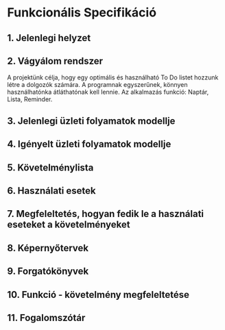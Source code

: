 # Funkcionális Specifikáció
## 1. Jelenlegi helyzet

## 2. Vágyálom rendszer
A projektünk célja, hogy egy optimális és használható To Do listet hozzunk létre a dolgozók számára. A programnak egyszerűnek, könnyen használhatónka átláthatónak kell lennie. Az alkalmazás funkció: Naptár, Lista, Reminder.

## 3. Jelenlegi üzleti folyamatok modellje

## 4. Igényelt üzleti folyamatok modellje

## 5. Követelménylista

## 6. Használati esetek

## 7. Megfeleltetés, hogyan fedik le a használati eseteket a követelményeket

## 8. Képernyőtervek

## 9. Forgatókönyvek

## 10. Funkció - követelmény megfeleltetése

## 11. Fogalomszótár
